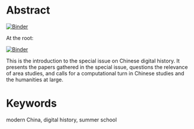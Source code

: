 # Abstract

[![Binder](https://mybinder.org/badge_logo.svg)](https://mybinder.org/v2/gh/C2DH/template_repo_JDH_R/HEAD?filepath=author_guideline_template.ipynb)

At the root:

[![Binder](https://mybinder.org/badge_logo.svg)](https://mybinder.org/v2/gh/C2DH/template_repo_JDH_R.git/HEAD)

This is the introduction to the special issue on Chinese digital history. It presents the papers gathered in the special issue, questions the relevance of area studies, and calls for a computational turn in Chinese studies and the humanities at large. 

# Keywords
modern China, digital history, summer school
